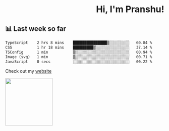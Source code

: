 <div align="right" >
   
   <H1>Hi, I'm Pranshu!</H1>

</div>

## 📊 Last week so far
<!--START_SECTION:waka-->

```txt
TypeScript    2 hrs 8 mins    ███████████████▒░░░░░░░░░   60.84 %
CSS           1 hr 18 mins    █████████▒░░░░░░░░░░░░░░░   37.14 %
TSConfig      1 min           ▒░░░░░░░░░░░░░░░░░░░░░░░░   00.94 %
Image (svg)   1 min           ▒░░░░░░░░░░░░░░░░░░░░░░░░   00.71 %
JavaScript    0 secs          ░░░░░░░░░░░░░░░░░░░░░░░░░   00.22 %
```

<!--END_SECTION:waka-->

Check out my [website](https://pranshu05.vercel.app)

<img align="left" width="150" src="https://user-images.githubusercontent.com/70943732/209951571-93b7afe5-f523-4683-b725-5d94b287e94e.png">


